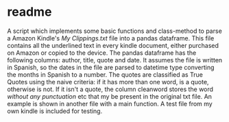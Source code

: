 # readme  
A script which implements some basic functions and class-method to parse a Amazon Kindle's *My Clippings.txt* file into a pandas dataframe. This file contains all the underlined text in every kindle document, either purchased on Amazon or copied to the device. The pandas dataframe has the following columns: author, title, quote and date. It assumes the file is written in Spanish, so the dates in the file are parsed to datetime type converting the months in Spanish to a number. The quotes are classified as True Quotes using the naive criteria: if it has more than one word, is a quote, otherwise is not. If it isn't a quote, the column cleanword stores the word *without any punctuation* etc that my be present in the original txt file. An example is shown in another file with a main function. A test file from my own kindle is included for testing. 
